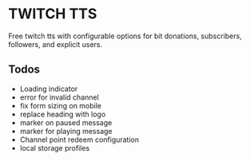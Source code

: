 # TWITCH TTS

Free twitch tts with configurable options for bit donations, subscribers, followers, and explicit users. 

## Todos

- Loading indicator
- error for invalid channel 
- fix form sizing on mobile 
- replace heading with logo 
- marker on paused message 
- marker for playing message
- Channel point redeem configuration 
- local storage profiles 
